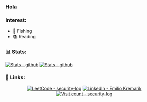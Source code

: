 ### Hola

### Interest:
- 🎣 Fishing
- 📚 Reading

### 📊 Stats:
<a href="#"><img src="https://github-readme-stats.vercel.app/api?username=security-log&show_icons=true&theme=gruvbox" alt="Stats - github"></a>
<a href="#"><img src="https://github-readme-stats.vercel.app/api/top-langs/?username=security-log&langs_count=8&theme=gruvbox" alt="Stats - github"></a>

### 🔗 Links:
<div align="center">
<a href="https://leetcode.com/u/security-log/"><img src="https://img.shields.io/badge/LeetCode-security--log-yellow?style=for-the-badge&logo=leetcode" alt="LeetCode - security-log"></a>
<a href="https://www.linkedin.com/in/emilio-kremarik/"><img src="https://img.shields.io/badge/LinkedIn-Sebastian_Kremarik-blue?style=for-the-badge&logo=linkedin" alt="LinkedIn - Emilio Kremarik"></a>
</div>  

<div align="center">
  <a href="#/"><img src="https://komarev.com/ghpvc/?username=security-log&style=for-the-badge&color=orange" alt="Visit count - security-log"></a>
</div>  
